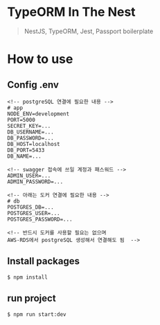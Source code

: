# TypeORM In The Nest

> NestJS, TypeORM, Jest, Passport boilerplate

# How to use

## Config .env

```.env
<!-- postgreSQL 연결에 필요한 내용 -->
# app
NODE_ENV=development
PORT=5000
SECRET_KEY=...
DB_USERNAME=...
DB_PASSWORD=...
DB_HOST=localhost
DB_PORT=5433
DB_NAME=...

<!-- swagger 접속에 쓰일 계정과 패스워드 -->
ADMIN_USER=...
ADMIN_PASSWORD=...

<!-- 아래는 도커 연결에 필요한 내용 -->
# db
POSTGRES_DB=...
POSTGRES_USER=...
POSTGRES_PASSWORD=...

<!-- 반드시 도커를 사용할 필요는 없으며
AWS-RDS에서 postgreSQL 생성해서 연결해도 됨  -->
```

## Install packages

```
$ npm install
```

## run project

```
$ npm run start:dev
```
